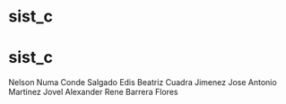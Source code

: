 # sist_c
# sist_c

Nelson Numa Conde Salgado
Edis Beatriz Cuadra Jimenez
Jose Antonio Martinez Jovel
Alexander Rene Barrera Flores
